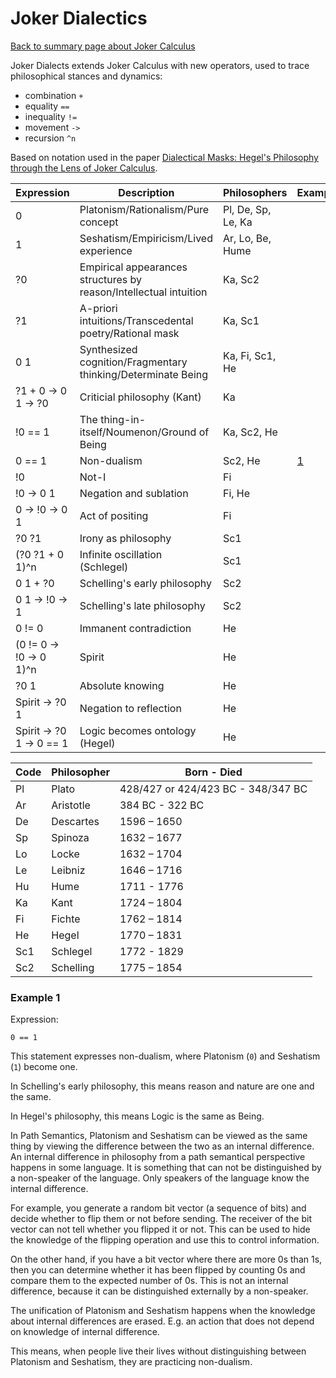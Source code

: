 # Joker Dialectics

[Back to summary page about Joker Calculus](./summary.md)

Joker Dialects extends Joker Calculus with new operators, used to trace philosophical stances and dynamics:

- combination `+`
- equality `==`
- inequality `!=`
- movement `->`
- recursion `^n`

Based on notation used in the paper [Dialectical Masks: Hegel's Philosophy through the Lens of Joker Calculus](https://github.com/advancedresearch/path_semantics/blob/master/papers-wip2/dialectical-masks.pdf).

| Expression               | Description                                                       | Philosophers        | Examples |
| ------------------------ | ----------------------------------------------------------------- | ------------------- | -------- |
| 0                        | Platonism/Rationalism/Pure concept                                | Pl, De, Sp, Le, Ka  |          |
| 1                        | Seshatism/Empiricism/Lived experience                             | Ar, Lo, Be, Hume    |          |
| ?0                       | Empirical appearances structures by reason/Intellectual intuition | Ka, Sc2             |          |
| ?1                       | A-priori intuitions/Transcedental poetry/Rational mask            | Ka, Sc1             |          |
| 0 1                      | Synthesized cognition/Fragmentary thinking/Determinate Being      | Ka, Fi, Sc1, He     |          |
| ?1 + 0 -> 0 1 -> ?0      | Criticial philosophy (Kant)                                       | Ka                  |          |
| !0 == 1                  | The thing-in-itself/Noumenon/Ground of Being                      | Ka, Sc2, He         |          |
| 0 == 1                   | Non-dualism                                                       | Sc2, He             | [1](#example-1) |
| !0                       | Not-I                                                             | Fi                  |          |
| !0 -> 0 1                | Negation and sublation                                            | Fi, He              |          |
| 0 -> !0 -> 0 1           | Act of positing                                                   | Fi                  |          |
| ?0 ?1                    | Irony as philosophy                                               | Sc1                 |          |
| (?0 ?1 + 0 1)^n          | Infinite oscillation (Schlegel)                                   | Sc1                 |          |
| 0 1 + ?0                 | Schelling's early philosophy                                      | Sc2                 |          |
| 0 1 -> !0 -> 1           | Schelling's late philosophy                                       | Sc2                 |          |
| 0 != 0                   | Immanent contradiction                                            | He                  |          |
| (0 != 0 -> !0 -> 0 1)^n  | Spirit                                                            | He                  |          |
| ?0 1                     | Absolute knowing                                                  | He                  |          |
| Spirit -> ?0 1           | Negation to reflection                                            | He                  |          |
| Spirit -> ?0 1 -> 0 == 1 | Logic becomes ontology (Hegel)                                    | He                  |          |

| Code  | Philosopher | Born - Died                        |
| ----- | ----------- | ---------------------------------- |
| Pl    | Plato       | 428/427 or 424/423 BC - 348/347 BC |
| Ar    | Aristotle   | 384 BC - 322 BC                    |
| De    | Descartes   | 1596 – 1650                        |
| Sp    | Spinoza     | 1632 – 1677                        |
| Lo    | Locke       | 1632 – 1704                        |
| Le    | Leibniz     | 1646 – 1716                        |
| Hu    | Hume        | 1711 - 1776                        |
| Ka    | Kant        | 1724 – 1804                        |
| Fi    | Fichte      | 1762 – 1814                        |
| He    | Hegel       | 1770 – 1831                        |
| Sc1   | Schlegel    | 1772 - 1829                        |
| Sc2   | Schelling   | 1775 – 1854                        |

### Example 1

Expression:

```text
0 == 1
```

This statement expresses non-dualism, where Platonism (`0`) and Seshatism (`1`) become one.

In Schelling's early philosophy, this means reason and nature are one and the same.

In Hegel's philosophy, this means Logic is the same as Being.

In Path Semantics, Platonism and Seshatism can be viewed as the same thing by viewing
the difference between the two as an internal difference.
An internal difference in philosophy from a path semantical perspective happens in some language.
It is something that can not be distinguished by a non-speaker of the language.
Only speakers of the language know the internal difference.

For example, you generate a random bit vector (a sequence of bits) and decide whether to flip them or not before sending.
The receiver of the bit vector can not tell whether you flipped it or not.
This can be used to hide the knowledge of the flipping operation and use this to control information.

On the other hand, if you have a bit vector where there are more 0s than 1s,
then you can determine whether it has been flipped by counting 0s and compare them to the expected number of 0s.
This is not an internal difference, because it can be distinguished externally by a non-speaker.

The unification of Platonism and Seshatism happens when the knowledge about internal differences are erased.
E.g. an action that does not depend on knowledge of internal difference.

This means, when people live their lives without distinguishing between Platonism and Seshatism,
they are practicing non-dualism.
